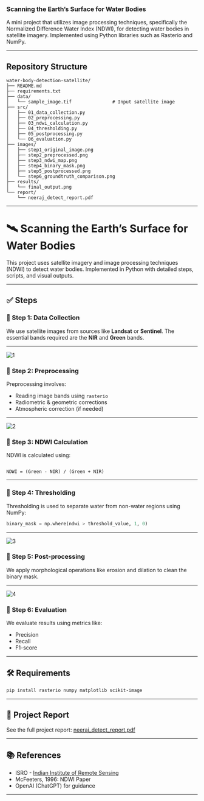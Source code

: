 ### Scanning the Earth’s Surface for Water Bodies


A mini project that utilizes image processing techniques, specifically the Normalized Difference Water Index (NDWI), for detecting water bodies in satellite imagery. Implemented using Python libraries such as Rasterio and NumPy.

---

## Repository Structure

```
water-body-detection-satellite/
├── README.md
├── requirements.txt
├── data/
│   └── sample_image.tif               # Input satellite image
├── src/
│   ├── 01_data_collection.py
│   ├── 02_preprocessing.py
│   ├── 03_ndwi_calculation.py
│   ├── 04_thresholding.py
│   ├── 05_postprocessing.py
│   └── 06_evaluation.py
├── images/
│   ├── step1_original_image.png
│   ├── step2_preprocessed.png
│   ├── step3_ndwi_map.png
│   ├── step4_binary_mask.png
│   ├── step5_postprocessed.png
│   └── step6_groundtruth_comparison.png
├── results/
│   └── final_output.png
└── report/
    └── neeraj_detect_report.pdf
```

---
# 🛰️ Scanning the Earth’s Surface for Water Bodies

This project uses satellite imagery and image processing techniques (NDWI) to detect water bodies. Implemented in Python with detailed steps, scripts, and visual outputs.

---

## ✅ Steps

### 🔹 Step 1: Data Collection

We use satellite images from sources like **Landsat** or **Sentinel**. The essential bands required are the **NIR** and **Green** bands.


---
![1](https://github.com/user-attachments/assets/afa50f5d-b60b-4af0-915d-ff797abf95df)

### 🔹 Step 2: Preprocessing

Preprocessing involves:
- Reading image bands using `rasterio`
- Radiometric & geometric corrections
- Atmospheric correction (if needed)

---
![2](https://github.com/user-attachments/assets/fd417975-7a53-4bdd-ac52-fb19d02b5df8)

### 🔹 Step 3: NDWI Calculation

NDWI is calculated using:

```

NDWI = (Green - NIR) / (Green + NIR)

````
---

### 🔹 Step 4: Thresholding

Thresholding is used to separate water from non-water regions using NumPy:

```python
binary_mask = np.where(ndwi > threshold_value, 1, 0)
````


---
![3](https://github.com/user-attachments/assets/e4e46311-e5e5-45ad-ae31-dc9dbdf86f03)

### 🔹 Step 5: Post-processing

We apply morphological operations like erosion and dilation to clean the binary mask.

---
![4](https://github.com/user-attachments/assets/b488bac7-1a09-4e80-b0fe-e182b30461c1)

### 🔹 Step 6: Evaluation

We evaluate results using metrics like:

* Precision
* Recall
* F1-score


---

## 🛠️ Requirements

```bash
pip install rasterio numpy matplotlib scikit-image
```

---

## 📄 Project Report

See the full project report:
[neeraj_detect_report.pdf](https://github.com/user-attachments/files/20367355/neeraj_detect_report.pdf)


---

## 📚 References

* ISRO - [Indian Institute of Remote Sensing](https://www.iirs.gov.in/)
* McFeeters, 1996: NDWI Paper
* OpenAI (ChatGPT) for guidance

---
